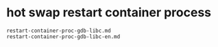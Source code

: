# hot swap restart container process

```{toctree}
restart-container-proc-gdb-libc.md
restart-container-proc-gdb-libc-en.md
```
